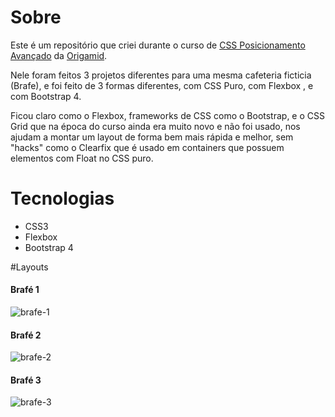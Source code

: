 # Sobre

Este é um repositório que criei durante o curso de [CSS Posicionamento Avançado](https://www.origamid.com/curso/css-avancado-posicionamento) da [Origamid](https://www.origamid.com/).

Nele foram feitos 3 projetos diferentes para uma mesma cafeteria ficticia (Brafe), e foi feito de 3 formas diferentes, com CSS Puro, com Flexbox , e com Bootstrap 4.

Ficou claro como o Flexbox, frameworks de CSS como o Bootstrap, e o CSS Grid que na época do curso ainda era muito novo e não foi usado, nos ajudam a montar um layout de forma bem mais rápida e melhor, sem "hacks" como o Clearfix que é usado em containers que possuem elementos com Float no CSS puro.

# Tecnologias

- CSS3
- Flexbox
- Bootstrap 4

#Layouts

#### Brafé 1

![brafe-1](https://user-images.githubusercontent.com/37514449/107076645-75107680-67ca-11eb-8c79-41a44cc817cf.gif)

#### Brafé 2

![brafe-2](https://user-images.githubusercontent.com/37514449/107076902-e05a4880-67ca-11eb-9612-823f24de9900.gif)

#### Brafé 3

![brafe-3](https://user-images.githubusercontent.com/37514449/107648730-6bb85b80-6c5b-11eb-8ce0-4e9fa79263b4.gif)
